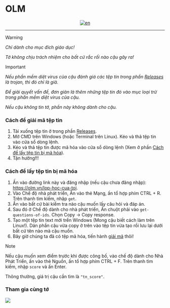 # OLM
<div align="center">

[![en](https://img.shields.io/badge/Language-English-red.svg)](https://github.com/sosadsonar/OLM/blob/main/README.md)

</div>

___
> [!Warning]
> *Chỉ dành cho mục đích giáo dục!*
>
> *Tớ không chịu trách nhiệm cho bất cứ rắc rối nào cậu gây ra!*

> [!IMPORTANT]
> *Nếu phần mềm diệt virus của cậu đánh giá các tệp tin trong phần [Releases](https://github.com/sosadsonar/OLM/releases) là trojan, thì đó chỉ là giả.*
>
> *Để giải quyết vấn đề, đơn giản là thêm những tệp tin đó vào mục loại trừ trong phần mềm diệt virus của cậu.*
>
> *Nếu cậu không tin tớ, phần này không dành cho cậu.*

### Cách để giải mã tệp tin
1. Tải xuống tệp tin ở trong phần [Releases](https://github.com/sosadsonar/OLM/releases).
1. Mở CMD trên Windows (hoặc Terminal trên Linux). Kéo và thả tệp tin vào cửa sổ dòng lệnh.
1. Kéo và thả tệp tin được mã hóa vào cửa sổ dòng lệnh (Xem ở phần [Cách để lấy tệp tin bị mã hóa](https://github.com/sosadsonar/OLM/blob/main/README-vi.md#c%C3%A1ch-%C4%91%E1%BB%83-l%E1%BA%A5y-t%E1%BB%87p-tin-b%E1%BB%8B-m%C3%A3-h%C3%B3a)).
1. Tận hưởng!!!

### Cách để lấy tệp tin bị mã hóa
1. Ấn vào đường link này và đăng nhập (nếu cậu chưa đăng nhập): https://olm.vn/lop-hoc-cua-toi.
1. Vào Chế độ nhà phát triển, Ấn vào thẻ Mạng, ấn tổ hợp phím CTRL + R. Trên thanh tìm kiếm, nhập `get`.
1. Ấn vào bất cứ bài kiểm tra nào cậu muốn lấy câu hỏi và đáp án.
1. Sau đó ở Chế độ dành cho nhà phát triển, Ấn chuột phải vào `get-questions-of-ids`. Chọn Copy -> Copy response.
1. Tạo một tệp tin text mới trển Windows (Mong cậu biết cách làm trên Linux!). Dán phần cậu vừa copy ở trên vào tệp tin vừa tạo rồi lưu lại dưới bất cứ tên nào mà cậu muốn.
1. Bây giờ chúng ta đã có tệp mã hóa, tiến hành [giải mã](https://github.com/sosadsonar/OLM/blob/main/README-vi.md#c%C3%A1ch-%C4%91%E1%BB%83-gi%E1%BA%A3i-m%C3%A3-t%E1%BB%87p-tin) thôi!

> [!NOTE]
> Nếu cậu muốn xem điểm trước khi được công bố, vào chế độ dành cho Nhà Phát Triển, ấn vào thẻ Nguồn, ấn tổ hợp phím CTRL + F. Trên thanh tìm kiếm, nhập `score` và ấn Enter.
>
> Thông thường, giá trị cậu cần tìm là `"tn_score"`.
### Tham gia cùng tớ
[![](https://dcbadge.vercel.app/api/server/QDFYDXAaCV?style=social)](https://discord.gg/QDFYDXAaCV)
